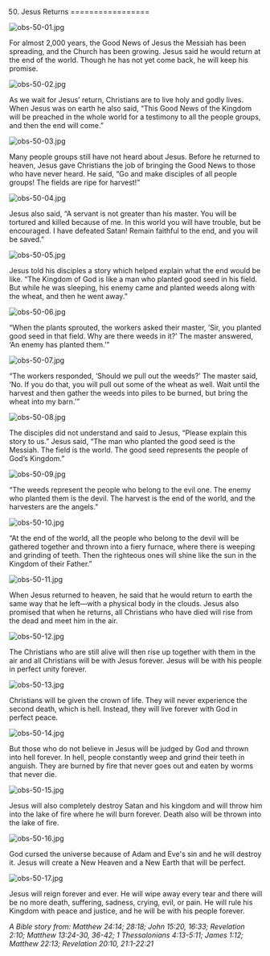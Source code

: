 50. Jesus Returns
=================

![obs-50-01.jpg](/var/www/vhosts/door43.org/httpdocs/data/gitrepo/media/en/obs/obs-50-01.jpg "obs-50-01.jpg")

For almost 2,000 years, the Good News of Jesus the Messiah has been
spreading, and the Church has been growing. Jesus said he would return
at the end of the world. Though he has not yet come back, he will keep
his promise.

![obs-50-02.jpg](/var/www/vhosts/door43.org/httpdocs/data/gitrepo/media/en/obs/obs-50-02.jpg "obs-50-02.jpg")

As we wait for Jesus’ return, Christians are to live holy and godly
lives. When Jesus was on earth he also said, “This Good News of the
Kingdom will be preached in the whole world for a testimony to all the
people groups, and then the end will come.”

![obs-50-03.jpg](/var/www/vhosts/door43.org/httpdocs/data/gitrepo/media/en/obs/obs-50-03.jpg "obs-50-03.jpg")

Many people groups still have not heard about Jesus. Before he returned
to heaven, Jesus gave Christians the job of bringing the Good News to
those who have never heard. He said, “Go and make disciples of all
people groups! The fields are ripe for harvest!”

![obs-50-04.jpg](/var/www/vhosts/door43.org/httpdocs/data/gitrepo/media/en/obs/obs-50-04.jpg "obs-50-04.jpg")

Jesus also said, “A servant is not greater than his master. You will be
tortured and killed because of me. In this world you will have trouble,
but be encouraged. I have defeated Satan! Remain faithful to the end,
and you will be saved.”

![obs-50-05.jpg](/var/www/vhosts/door43.org/httpdocs/data/gitrepo/media/en/obs/obs-50-05.jpg "obs-50-05.jpg")

Jesus told his disciples a story which helped explain what the end would
be like. “The Kingdom of God is like a man who planted good seed in his
field. But while he was sleeping, his enemy came and planted weeds along
with the wheat, and then he went away.”

![obs-50-06.jpg](/var/www/vhosts/door43.org/httpdocs/data/gitrepo/media/en/obs/obs-50-06.jpg "obs-50-06.jpg")

“When the plants sprouted, the workers asked their master, ‘Sir, you
planted good seed in that field. Why are there weeds in it?’ The master
answered, ‘An enemy has planted them.’”

![obs-50-07.jpg](/var/www/vhosts/door43.org/httpdocs/data/gitrepo/media/en/obs/obs-50-07.jpg "obs-50-07.jpg")

“The workers responded, ‘Should we pull out the weeds?’ The master said,
‘No. If you do that, you will pull out some of the wheat as well. Wait
until the harvest and then gather the weeds into piles to be burned, but
bring the wheat into my barn.’”

![obs-50-08.jpg](/var/www/vhosts/door43.org/httpdocs/data/gitrepo/media/en/obs/obs-50-08.jpg "obs-50-08.jpg")

The disciples did not understand and said to Jesus, “Please explain this
story to us.” Jesus said, “The man who planted the good seed is the
Messiah. The field is the world. The good seed represents the people of
God’s Kingdom.”

![obs-50-09.jpg](/var/www/vhosts/door43.org/httpdocs/data/gitrepo/media/en/obs/obs-50-09.jpg "obs-50-09.jpg")

“The weeds represent the people who belong to the evil one. The enemy
who planted them is the devil. The harvest is the end of the world, and
the harvesters are the angels.”

![obs-50-10.jpg](/var/www/vhosts/door43.org/httpdocs/data/gitrepo/media/en/obs/obs-50-10.jpg "obs-50-10.jpg")

“At the end of the world, all the people who belong to the devil will be
gathered together and thrown into a fiery furnace, where there is
weeping and grinding of teeth. Then the righteous ones will shine like
the sun in the Kingdom of their Father.”

![obs-50-11.jpg](/var/www/vhosts/door43.org/httpdocs/data/gitrepo/media/en/obs/obs-50-11.jpg "obs-50-11.jpg")

When Jesus returned to heaven, he said that he would return to earth the
same way that he left—with a physical body in the clouds. Jesus also
promised that when he returns, all Christians who have died will rise
from the dead and meet him in the air.

![obs-50-12.jpg](/var/www/vhosts/door43.org/httpdocs/data/gitrepo/media/en/obs/obs-50-12.jpg "obs-50-12.jpg")

The Christians who are still alive will then rise up together with them
in the air and all Christians will be with Jesus forever. Jesus will be
with his people in perfect unity forever.

![obs-50-13.jpg](/var/www/vhosts/door43.org/httpdocs/data/gitrepo/media/en/obs/obs-50-13.jpg "obs-50-13.jpg")

Christians will be given the crown of life. They will never experience
the second death, which is hell. Instead, they will live forever with
God in perfect peace.

![obs-50-14.jpg](/var/www/vhosts/door43.org/httpdocs/data/gitrepo/media/en/obs/obs-50-14.jpg "obs-50-14.jpg")

But those who do not believe in Jesus will be judged by God and thrown
into hell forever. In hell, people constantly weep and grind their teeth
in anguish. They are burned by fire that never goes out and eaten by
worms that never die.

![obs-50-15.jpg](/var/www/vhosts/door43.org/httpdocs/data/gitrepo/media/en/obs/obs-50-15.jpg "obs-50-15.jpg")

Jesus will also completely destroy Satan and his kingdom and will throw
him into the lake of fire where he will burn forever. Death also will be
thrown into the lake of fire.

![obs-50-16.jpg](/var/www/vhosts/door43.org/httpdocs/data/gitrepo/media/en/obs/obs-50-16.jpg "obs-50-16.jpg")

God cursed the universe because of Adam and Eve's sin and he will
destroy it. Jesus will create a New Heaven and a New Earth that will be
perfect.

![obs-50-17.jpg](/var/www/vhosts/door43.org/httpdocs/data/gitrepo/media/en/obs/obs-50-17.jpg "obs-50-17.jpg")

Jesus will reign forever and ever. He will wipe away every tear and
there will be no more death, suffering, sadness, crying, evil, or pain.
He will rule his Kingdom with peace and justice, and he will be with his
people forever.

*A Bible story from: Matthew 24:14; 28:18; John 15:20, 16:33; Revelation
2:10; Matthew 13:24-30, 36-42; 1 Thessalonians 4:13-5:11; James 1:12;
Matthew 22:13; Revelation 20:10, 21:1-22:21*
